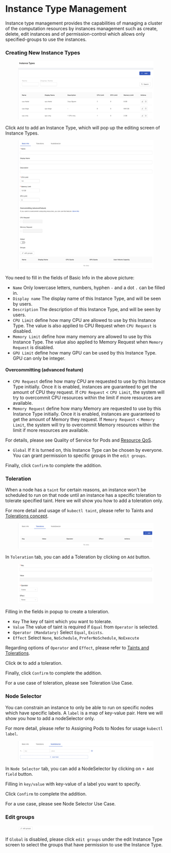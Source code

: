 # Instance Type Management

Instance type management provides the capabilities of managing a cluster of the computation resources by instances management such as create, delete, edit instances and of permission-control which allows only specified-groups to use the instances.

### Creating New Instance Types

<figure><img src="../../.gitbook/assets/instancetype_3_v26.png" alt=""><figcaption></figcaption></figure>

Click `Add` to add an Instance Type, which will pop up the editing screen of Instance Types.

<figure><img src="../../.gitbook/assets/admin_inst_v26.png" alt=""><figcaption></figcaption></figure>

You need to fill in the fields of Basic Info in the above picture:

* `Name` Only lowercase letters, numbers, hyphen `-` and a dot `.` can be filled in.
* `Display name` The display name of this Instance Type, and will be seen by users.
* `Description` The description of this Instance Type, and will be seen by users.
* `CPU Limit` define how many CPU are allowed to use by this Instance Type. The value is also applied to CPU Request when `CPU Request` is disabled.
* `Memory Limit` define how many memory are allowed to use by this Instance Type. The value also applied to Memory Request when `Memory Request` is disabled.
* `GPU Limit` define how many GPU can be used by this Instance Type. GPU can only be integer.

#### Overcommitting (advanced feature)

* `CPU Request` define how many CPU are requested to use by this Instance Type initially. Once it is enabled, instances are guaranteed to get the amount of CPU they request. If `CPU Request` < `CPU Limit`, the system will try to overcommit CPU resources within the limit if more resources are available.
* `Memory Request` define how many Memory are requested to use by this Instance Type initially. Once it is enabled, instances are guaranteed to get the amount of Memory they request. If `Memory Request` < `Memory Limit`, the system will try to overcommit Memory resources within the limit if more resources are available.

For details, please see Quality of Service for Pods and [Resource QoS](https://github.com/kubernetes/community/blob/master/contributors/design-proposals/node/resource-qos.md#resource-quality-of-service-in-kubernetes).

* `Global` If it is turned on, this Instance Type can be chosen by everyone. You can grant permission to specific groups in the `edit groups`.

Finally, click `Confirm` to complete the addition.

### Toleration

When a node has a `taint` for certain reasons, an instance won't be scheduled to run on that node until an instance has a specific toleration to tolerate specified taint. Here we will show you how to add a toleration only.

For more detail and usage of `kubectl taint`, please refer to Taints and [Tolerations concept](https://kubernetes.io/docs/concepts/configuration/taint-and-toleration/).

<figure><img src="../../.gitbook/assets/instance_type_toleration0_v26.png" alt=""><figcaption></figcaption></figure>

In `Toleration` tab, you can add a Toleration by clicking on `Add` button.

<figure><img src="../../.gitbook/assets/instance_type_toleration1_v26.png" alt=""><figcaption></figcaption></figure>

Filling in the fields in popup to create a toleration.

* `Key` The key of taint which you want to tolerate.
* `Value` The value of taint is required if `Equal` from `Operator` is selected.
* `Operator (Mandatary)` Select `Equal`, `Exists`.
* `Effect` Select `None`, `NoSchedule`, `PreferNoSchedule`, `NoExecute`

Regarding options of `Operator` and `Effect`, please refer to [Taints and Tolerations](https://kubernetes.io/docs/concepts/configuration/taint-and-toleration/).

Click `OK` to add a toleration.

Finally, click `Confirm` to complete the addition.

For a use case of toleration, please see Toleration Use Case.

### Node Selector

You can constrain an instance to only be able to run on specific nodes which have specific labels. A `label` is a map of key-value pair. Here we will show you how to add a nodeSelector only.

For more detail, please refer to Assigning Pods to Nodes for usage `kubectl label`.

<figure><img src="../../.gitbook/assets/instance_type_nodeselector_v26.png" alt=""><figcaption></figcaption></figure>

In `Node Selector` tab, you can add a NodeSelector by clicking on `+ Add field` button.

Filling in `key/value` with key-value of a label you want to specify.

Click `Confirm` to complete the addition.

For a use case, please see Node Selector Use Case.



### Edit groups

<figure><img src="../../.gitbook/assets/edit_groups.png" alt=""><figcaption></figcaption></figure>

If `Global` is disabled, please click `edit groups` under the edit Instance Type screen to select the groups that have permission to use the Instance Type.
